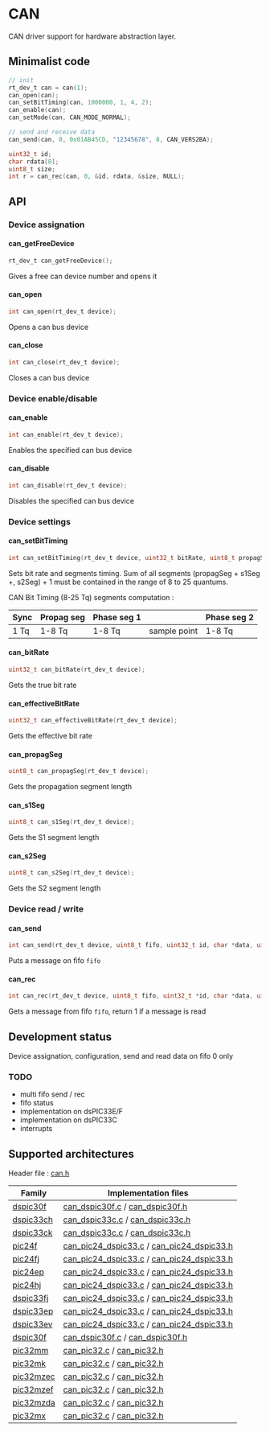 # CAN

CAN driver support for hardware abstraction layer.

## Minimalist code

```C
// init
rt_dev_t can = can(1);
can_open(can);
can_setBitTiming(can, 1000000, 1, 4, 2);
can_enable(can);
can_setMode(can, CAN_MODE_NORMAL);

// send and receive data
can_send(can, 0, 0x01AB45CD, "12345678", 8, CAN_VERS2BA);

uint32_t id;
char rdata[8];
uint8_t size;
int r = can_rec(can, 0, &id, rdata, &size, NULL);
```

## API

### Device assignation

#### can_getFreeDevice

```C
rt_dev_t can_getFreeDevice();
```
Gives a free can device number and opens it

#### can_open

```C
int can_open(rt_dev_t device);
```
Opens a can bus device

#### can_close

```C
int can_close(rt_dev_t device);
```
Closes a can bus device

### Device enable/disable

#### can_enable

```C
int can_enable(rt_dev_t device);
```
Enables the specified can bus device

#### can_disable

```C
int can_disable(rt_dev_t device);
```
Disables the specified can bus device

### Device settings

#### can_setBitTiming

```C
int can_setBitTiming(rt_dev_t device, uint32_t bitRate, uint8_t propagSeg, uint8_t s1Seg, uint8_t s2Seg);
```
Sets bit rate and segments timing. Sum of all segments (propagSeg + s1Seg +, s2Seg) + 1 must be contained in the range of 8 to 25 quantums.

CAN Bit Timing (8-25 Tq) segments computation :

| Sync | Propag seg | Phase seg 1 ||Phase seg 2 |
|-|-|-|-|-|
| 1 Tq |   1-8 Tq   |   1-8 Tq    |   sample point    |   1-8 Tq    |

#### can_bitRate

```C
uint32_t can_bitRate(rt_dev_t device);
```
 Gets the true bit rate

#### can_effectiveBitRate

```C
uint32_t can_effectiveBitRate(rt_dev_t device);
```
Gets the effective bit rate

#### can_propagSeg

```C
uint8_t can_propagSeg(rt_dev_t device);
```
Gets the propagation segment length

#### can_s1Seg

```C
uint8_t can_s1Seg(rt_dev_t device);
```
Gets the S1 segment length

#### can_s2Seg

```C
uint8_t can_s2Seg(rt_dev_t device);
```
Gets the S2 segment length

### Device read / write

#### can_send

```C
int can_send(rt_dev_t device, uint8_t fifo, uint32_t id, char *data, uint8_t size, CAN_FLAGS flags);
```
Puts a message on fifo `fifo`

#### can_rec

```C
int can_rec(rt_dev_t device, uint8_t fifo, uint32_t *id, char *data, uint8_t *size, CAN_FLAGS *flags);
```
Gets a message from fifo `fifo`, return 1 if a message is read

## Development status

Device assignation, configuration, send and read data on fifo 0 only

### TODO

+ multi fifo send / rec
+ fifo status
+ implementation on dsPIC33E/F
+ implementation on dsPIC33C
+ interrupts

## Supported architectures

Header file : [can.h](can.h)

|Family|Implementation files|
|------|--------------------|
|[dspic30f](../../archi/dspic33ch/README.md)|[can_dspic30f.c](can_dspic30f.c) / [can_dspic30f.h](can_dspic30f.h)|
|[dspic33ch](../../archi/dspic33ch/README.md)|[can_dspic33c.c](can_dspic33c.c) / [can_dspic33c.h](can_dspic33c.h)|
|[dspic33ck](../../archi/dspic33ck/README.md)|[can_dspic33c.c](can_dspic33c.c) / [can_dspic33c.h](can_dspic33c.h)|
|[pic24f](../../archi/pic24f/README.md)  |[can_pic24_dspic33.c](can_pic24_dspic33.c) / [can_pic24_dspic33.h](can_pic24_dspic33.h)|
|[pic24fj](../../archi/pic24fj/README.md)|[can_pic24_dspic33.c](can_pic24_dspic33.c) / [can_pic24_dspic33.h](can_pic24_dspic33.h)|
|[pic24ep](../../archi/pic24ep/README.md)|[can_pic24_dspic33.c](can_pic24_dspic33.c) / [can_pic24_dspic33.h](can_pic24_dspic33.h)|
|[pic24hj](../../archi/pic24hj/README.md)|[can_pic24_dspic33.c](can_pic24_dspic33.c) / [can_pic24_dspic33.h](can_pic24_dspic33.h)|
|[dspic33fj](../../archi/dspic33fj/README.md)|[can_pic24_dspic33.c](can_pic24_dspic33.c) / [can_pic24_dspic33.h](can_pic24_dspic33.h)|
|[dspic33ep](../../archi/dspic33ep/README.md)|[can_pic24_dspic33.c](can_pic24_dspic33.c) / [can_pic24_dspic33.h](can_pic24_dspic33.h)|
|[dspic33ev](../../archi/dspic33ev/README.md)|[can_pic24_dspic33.c](can_pic24_dspic33.c) / [can_pic24_dspic33.h](can_pic24_dspic33.h)|
|[dspic30f](../../archi/dspic30f/README.md)|[can_dspic30f.c](can_dspic30f.c) / [can_dspic30f.h](can_dspic30f.h)|
|[pic32mm](../../archi/pic32mm/README.md)|[can_pic32.c](can_pic32.c) / [can_pic32.h](can_pic32.h)|
|[pic32mk](../../archi/pic32mk/README.md)|[can_pic32.c](can_pic32.c) / [can_pic32.h](can_pic32.h)|
|[pic32mzec](../../archi/pic32mzec/README.md)|[can_pic32.c](can_pic32.c) / [can_pic32.h](can_pic32.h)|
|[pic32mzef](../../archi/pic32mzef/README.md)|[can_pic32.c](can_pic32.c) / [can_pic32.h](can_pic32.h)|
|[pic32mzda](../../archi/pic32mzda/README.md)|[can_pic32.c](can_pic32.c) / [can_pic32.h](can_pic32.h)|
|[pic32mx](../../archi/pic32mx/README.md)|[can_pic32.c](can_pic32.c) / [can_pic32.h](can_pic32.h)|
